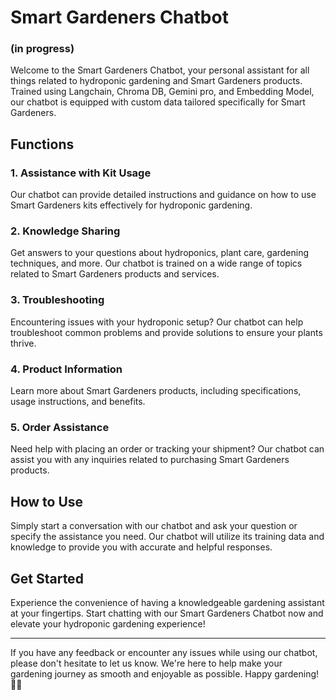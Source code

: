 # Smart Gardeners Chatbot

### (in progress)

Welcome to the Smart Gardeners Chatbot, your personal assistant for all things related to hydroponic gardening and Smart Gardeners products. Trained using Langchain, Chroma DB, Gemini pro, and Embedding Model, our chatbot is equipped with custom data tailored specifically for Smart Gardeners.

## Functions

### 1. Assistance with Kit Usage

Our chatbot can provide detailed instructions and guidance on how to use Smart Gardeners kits effectively for hydroponic gardening.

### 2. Knowledge Sharing

Get answers to your questions about hydroponics, plant care, gardening techniques, and more. Our chatbot is trained on a wide range of topics related to Smart Gardeners products and services.

### 3. Troubleshooting

Encountering issues with your hydroponic setup? Our chatbot can help troubleshoot common problems and provide solutions to ensure your plants thrive.

### 4. Product Information

Learn more about Smart Gardeners products, including specifications, usage instructions, and benefits.

### 5. Order Assistance

Need help with placing an order or tracking your shipment? Our chatbot can assist you with any inquiries related to purchasing Smart Gardeners products.

## How to Use

Simply start a conversation with our chatbot and ask your question or specify the assistance you need. Our chatbot will utilize its training data and knowledge to provide you with accurate and helpful responses.

## Get Started

Experience the convenience of having a knowledgeable gardening assistant at your fingertips. Start chatting with our Smart Gardeners Chatbot now and elevate your hydroponic gardening experience!

---

If you have any feedback or encounter any issues while using our chatbot, please don't hesitate to let us know. We're here to help make your gardening journey as smooth and enjoyable as possible. Happy gardening! 🌱🤖

